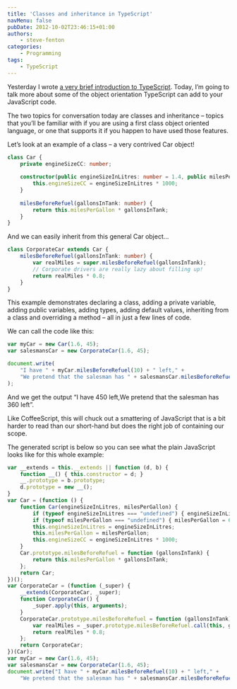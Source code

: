```yaml
---
title: 'Classes and inheritance in TypeScript'
navMenu: false
pubDate: 2012-10-02T23:46:15+01:00
authors:
    - steve-fenton
categories:
    - Programming
tags:
    - TypeScript
---
```


Yesterday I wrote [a very brief introduction to TypeScript](/blog/2012/10/typescript-adds-static-typing-to-javascript/). Today, I’m going to talk more about some of the object orientation TypeScript can add to your JavaScript code.

The two topics for conversation today are classes and inheritance – topics that you’ll be familiar with if you are using a first class object oriented language, or one that supports it if you happen to have used those features.

Let’s look at an example of a class – a very contrived Car object!

```typescript
class Car {
    private engineSizeCC: number;
    
    constructor(public engineSizeInLitres: number = 1.4, public milesPerGallon: number = 65) {
        this.engineSizeCC = engineSizeInLitres * 1000;
    }
    
    milesBeforeRefuel(gallonsInTank: number) {
        return this.milesPerGallon * gallonsInTank;
    }
}
```

And we can easily inherit from this general Car object…

```typescript
class CorporateCar extends Car {
    milesBeforeRefuel(gallonsInTank: number) {
        var realMiles = super.milesBeforeRefuel(gallonsInTank);
        // Corporate drivers are really lazy about filling up!
        return realMiles * 0.8;
    }
}
```

This example demonstrates declaring a class, adding a private variable, adding public variables, adding types, adding default values, inheriting from a class and overriding a method – all in just a few lines of code.

We can call the code like this:

```typescript
var myCar = new Car(1.6, 45);
var salesmansCar = new CorporateCar(1.6, 45);

document.write(
    "I have " + myCar.milesBeforeRefuel(10) + " left," +
    "We pretend that the salesman has " + salesmansCar.milesBeforeRefuel(10) + " left."
);
```

And we get the output “I have 450 left,We pretend that the salesman has 360 left”.

Like CoffeeScript, this will chuck out a smattering of JavaScript that is a bit harder to read than our short-hand but does the right job of containing our scope.

The generated script is below so you can see what the plain JavaScript looks like for this whole example:

```javascript
var __extends = this.__extends || function (d, b) {
    function __() { this.constructor = d; }
    __.prototype = b.prototype;
    d.prototype = new __();
}
var Car = (function () {
    function Car(engineSizeInLitres, milesPerGallon) {
        if (typeof engineSizeInLitres === "undefined") { engineSizeInLitres = 1.4; }
        if (typeof milesPerGallon === "undefined") { milesPerGallon = 65; }
        this.engineSizeInLitres = engineSizeInLitres;
        this.milesPerGallon = milesPerGallon;
        this.engineSizeCC = engineSizeInLitres * 1000;
    }
    Car.prototype.milesBeforeRefuel = function (gallonsInTank) {
        return this.milesPerGallon * gallonsInTank;
    };
    return Car;
})();
var CorporateCar = (function (_super) {
    __extends(CorporateCar, _super);
    function CorporateCar() {
        _super.apply(this, arguments);
    }
    CorporateCar.prototype.milesBeforeRefuel = function (gallonsInTank) {
        var realMiles = _super.prototype.milesBeforeRefuel.call(this, gallonsInTank);
        return realMiles * 0.8;
    };
    return CorporateCar;
})(Car);
var myCar = new Car(1.6, 45);
var salesmansCar = new CorporateCar(1.6, 45);
document.write("I have " + myCar.milesBeforeRefuel(10) + " left," +
    "We pretend that the salesman has " + salesmansCar.milesBeforeRefuel(10) + " left.");
```
